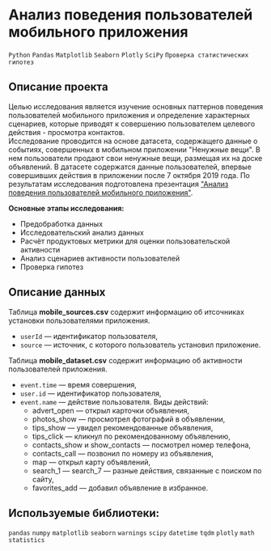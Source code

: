 
# Анализ поведения пользователей мобильного приложения
`Python` `Pandas` `Matplotlib` `Seaborn` `Plotly` `SciPy` `Проверка статистических гипотез`

## Описание проекта   

Целью исследования является изучение основных паттернов поведения пользователей мобильного приложения и определение характерных сценариев, которые приводят к совершению пользователем целевого действия - просмотра контактов.    
Исследование проводится на основе датасета, содержащего данные о событиях, совершенных в мобильном приложении
"Ненужные вещи". В нем пользователи продают свои ненужные вещи, размещая их на доске объявлений.
В датасете содержатся данные пользователей, впервые совершивших действия в
приложении после 7 октября 2019 года. По результатам исследования подготовлена презентация ["Анализ поведения пользователей мобильного приложения"](https://github.com/halfnoob-halfpro/Portfolio/blob/main/mobile/Анализ%20поведения%20пользователей%20мобильного%20приложения.pdf).

**Основные этапы исследования:**
- Предобработка данных
- Исследовательский анализ данных
- Расчёт продуктовых метрики для оценки пользовательской активности
- Анализ сценариев активности пользователей
- Проверка гипотез

## Описание данных

Таблица **mobile_sources.csv** содержит информацию об итсочниках установки пользователями приложения.

- `userId` — идентификатор пользователя,
- `source` — источник, с которого пользователь установил приложение.

Таблица **mobile_dataset.csv** содержит информацию об активности пользователей приложения.

- `event.time` — время совершения, 
- `user.id` — идентификатор пользователя,
- `event.name` — действие пользователя. Виды действий:
    - advert_open — открыл карточки объявления,
    - photos_show — просмотрел фотографий в объявлении,
    - tips_show — увидел рекомендованные объявления,
    - tips_click — кликнул по рекомендованному объявлению,
    - contacts_show и show_contacts — посмотрел номер телефона,
    - contacts_call — позвонил по номеру из объявления,
    - map — открыл карту объявлений,
    - search_1 — search_7 — разные действия, связанные с поиском по сайту,
    - favorites_add — добавил объявление в избранное. 

## Используемые библиотеки:
`pandas` `numpy` `matplotlib` `seaborn` `warnings` `scipy` `datetime` `tqdm` `plotly` `math` `statistics`
